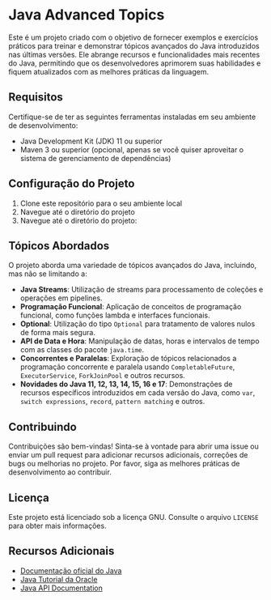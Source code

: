 # Java Advanced Topics

Este é um projeto criado com o objetivo de fornecer exemplos e exercícios práticos para treinar e demonstrar tópicos avançados do Java introduzidos nas últimas versões. Ele abrange recursos e funcionalidades mais recentes do Java, permitindo que os desenvolvedores aprimorem suas habilidades e fiquem atualizados com as melhores práticas da linguagem.

## Requisitos

Certifique-se de ter as seguintes ferramentas instaladas em seu ambiente de desenvolvimento:

- Java Development Kit (JDK) 11 ou superior
- Maven 3 ou superior (opcional, apenas se você quiser aproveitar o sistema de gerenciamento de dependências)

## Configuração do Projeto

1. Clone este repositório para o seu ambiente local
2. Navegue até o diretório do projeto
3. Navegue até o diretório do projeto:

## Tópicos Abordados

O projeto aborda uma variedade de tópicos avançados do Java, incluindo, mas não se limitando a:

- **Java Streams**: Utilização de streams para processamento de coleções e operações em pipelines.
- **Programação Funcional**: Aplicação de conceitos de programação funcional, como funções lambda e interfaces funcionais.
- **Optional**: Utilização do tipo `Optional` para tratamento de valores nulos de forma mais segura.
- **API de Data e Hora**: Manipulação de datas, horas e intervalos de tempo com as classes do pacote `java.time`.
- **Concorrentes e Paralelas**: Exploração de tópicos relacionados a programação concorrente e paralela usando `CompletableFuture`, `ExecutorService`, `ForkJoinPool` e outros recursos.
- **Novidades do Java 11, 12, 13, 14, 15, 16 e 17**: Demonstrações de recursos específicos introduzidos em cada versão do Java, como `var`, `switch expressions`, `record`, `pattern matching` e outros.

## Contribuindo

Contribuições são bem-vindas! Sinta-se à vontade para abrir uma issue ou enviar um pull request para adicionar recursos adicionais, correções de bugs ou melhorias no projeto. Por favor, siga as melhores práticas de desenvolvimento ao contribuir.

## Licença
Este projeto está licenciado sob a licença GNU. Consulte o arquivo `LICENSE` para obter mais informações.

## Recursos Adicionais

- [Documentação oficial do Java](https://docs.oracle.com/en/java/)
- [Java Tutorial da Oracle](https://docs.oracle.com/javase/tutorial/)
- [Java API Documentation](https://docs.oracle.com/en/java/javase/17/docs/api/index.html)
